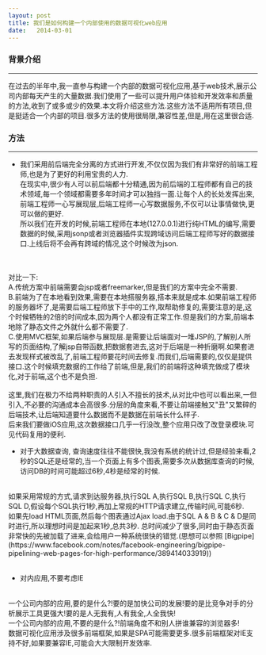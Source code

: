 ```yaml
---
layout: post
title: 我们是如何构建一个内部使用的数据可视化web应用 
date:   2014-03-01
---
```


### 背景介绍
---
在过去的半年中,我一直参与构建一个内部的数据可视化应用,基于web技术,展示公司内部每天产生的大量数据.我们使用了一些可以提升用户体验和开发效率和质量的方法,收到了或多或少的效果.本文将介绍这些方法.这些方法不适用所有项目,但是挺适合一个内部的项目.很多方法的使用很局限,兼容性差,但是,用在这里很合适.


### 方法 
---
* 我们采用前后端完全分离的方式进行开发,不仅仅因为我们有非常好的前端工程师,也是为了更好的利用宝贵的人力.
<br/>在现实中,很少有人可以前后端都十分精通,因为前后端的工程师都有自己的技术领域,每一个领域都需要多年时间才可以独挡一面.让每个人的长处发挥出来,前端工程师一心写展现层,后端工程师一心写数据服务,不仅可以让事情做快,更可以做的更好.
<br/>所以我们在开发的时候,前端工程师在本地(127.0.0.1)进行纯HTML的编写,需要数据的时候,采用jsonp或者浏览器插件实现跨域访问后端工程师写好的数据接口.上线后将不会再有跨域的情况,这个时候改为json.
<br/>
<br/>
对比一下:
<br/>
A.传统方案中前端需要会jsp或者freemarker,但是我们的方案中完全不需要.
<br/>
B.前端为了在本地看到效果,需要在本地搭服务器,搭本来就是成本.如果前端工程师的服务器坏了,是需要后端工程师放下手中的工作,取帮助修复的,需要注意的是,这个时候牺牲的2倍的时间成本,因为两个人都没有正常工作.但是我们的方案,前端本地除了静态文件之外就什么都不需要了.
<br/>
C.使用MVC框架,如果后端参与展现层.是需要让后端面对一堆JSP的,了解别人所写的页面结构,了解jsp自带函数,把数据套进去,这对于后端是一种折磨啊.如果套进去发现样式被改乱了,前端工程师要花时间去修复.而我们,后端需要的,仅仅是提供接口.这个时候填充数据的工作给了前端,但是,我们的前端将这种填充做成了模块化,对于前端,这个也不是负担.
<br/>
<br/>
这里,我们在极力不给两种职责的人引入不擅长的技术,从对比中也可以看出来,一但引入,不必要的沟通成本会高很多.分层的角度来看,不要让前端接触又"丑"又繁碎的后端技术,让后端知道要什么数据而不是数据在前端长什么样子.
<br/>后来我们要做iOS应用,这次数据接口几乎一行没改,整个应用只改了改登录模块.可见代码复用的便利.

* 对于大数据查询, 查询速度往往不能很快,我没有系统的统计过,但是经验来看,2秒的SQL还是经常的,当一个页面上有多个图表,需要多次从数据库查询的时候,访问DB的时间可能超过6秒,4秒是经常的时候.
<br/>
如果采用常规的方式,请求到达服务器,执行SQL A,执行SQL B,执行SQL C,执行SQL D,假设每个SQL执行1秒,再加上常规的HTTP请求建立,传输时间,可能6秒.
<br/>
如果先load HTML页面,然后每个图表通过Ajax load.由于SQL A & B & C & D是同时进行,所以理想时间是加起来1秒,总共3秒.
总时间减少了很多,同时由于静态页面非常快的先被加载了进来,会给用户一种系统很快的错觉.(思想可以参照 [Bigpipe](https://www.facebook.com/notes/facebook-engineering/bigpipe-pipelining-web-pages-for-high-performance/389414033919))
<br/>
<br/>

* 对内应用,不要考虑IE
<br/>
一个公司内部的应用,要的是什么?!要的是加快公司的发展!要的是比竞争对手的分析展示工具更强大!要的是人无我有,人有我全,人全我快!
<br/>
一个公司内部的应用,不要的是什么?!前端角度不和别人拼谁兼容的浏览器多!
<br/>
数据可视化应用涉及很多前端框架,如果是SPA可能需要更多.很多前端框架对IE支持不好,如果要兼容IE,可能会大大限制开发效率.
